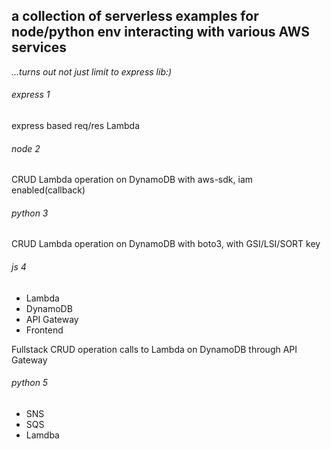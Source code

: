 ## a collection of serverless examples for node/python env interacting with various AWS services

_...turns out not just limit to express lib:)_

###### express 1

express based req/res Lambda

###### node 2

CRUD Lambda operation on DynamoDB with aws-sdk, iam enabled(callback)

###### python 3

CRUD Lambda operation on DynamoDB with boto3, with GSI/LSI/SORT key

###### js 4

- Lambda
- DynamoDB
- API Gateway
- Frontend

Fullstack CRUD operation calls to Lambda on DynamoDB through API Gateway

###### python 5

- SNS
- SQS
- Lamdba

